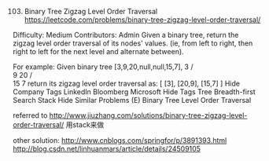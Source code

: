 103. Binary Tree Zigzag Level Order Traversal https://leetcode.com/problems/binary-tree-zigzag-level-order-traversal/

Difficulty: Medium
Contributors: Admin
Given a binary tree, return the zigzag level order traversal of its nodes' values. (ie, from left to right, then right to left for the next level and alternate between).

For example:
Given binary tree [3,9,20,null,null,15,7],
    3
   / \
  9  20
    /  \
   15   7
return its zigzag level order traversal as:
[
  [3],
  [20,9],
  [15,7]
]
Hide Company Tags LinkedIn Bloomberg Microsoft
Hide Tags Tree Breadth-first Search Stack
Hide Similar Problems (E) Binary Tree Level Order Traversal

referred to http://www.jiuzhang.com/solutions/binary-tree-zigzag-level-order-traversal/
用stack来做

other solution: http://www.cnblogs.com/springfor/p/3891393.html
http://blog.csdn.net/linhuanmars/article/details/24509105
